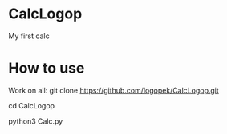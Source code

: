 # CalcLogop
My first calc
# How to use
Work on all:
git clone https://github.com/logopek/CalcLogop.git

cd CalcLogop

python3 Calc.py

